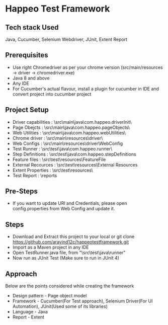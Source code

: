 # Happeo Test Framework 


## Tech stack Used
Java, Cucumber, Selenium Webdriver, JUnit, Extent Report

## Prerequisites 
- Use right Chromedriver as per your chrome version (src/main/resources -> driver -> chromedriver.exe)
- Java 8 and above 
- Any IDE 
- For Cucumber's actual flavour, install a plugin for cucumber in IDE and convert project into cucumber project
    
## Project Setup 
- Driver capabilities : \src\main\java\com.happeo.driverInit\
- Page Obejcts :        \src\main\java\com.happeo.pageObjects\
- Web Utilities :       \src\main\java\com.happeo.webUtilities\
- Chrome driver :       \src\main\resources\driver\
- Web Configs :         \src\main\resources\driver\WebConfig
- Test Runner  :        \src\test\java\com.happeo.runner\
- Step Definitions :    \src\test\java\com.happeo.stepDefinitions
- Feature files :       \src\test\resources\FeatureFile
- External Recources :  \src\test\resources\External Resources
- Extent Properties :   \src\test\resources\
- Test Report :         \reports

## Pre-Steps
- If you want to update URl and Credentials, please open config.properties from Web Config and update it.

## Steps
- Download and Extract this project to your local or git clone https://github.com/aravind12c/happeotestframework.git
- Import as a Maven project in any IDE
- Open TestRunner.java file, from "\src\test\java\runner"
- Now run as JUnit Test (Make sure to run in JUnit 4)

## Approach 
Below are the points considered while creating the framework
- Design pattern - Page object model
- Framework - Cucumber(For Test approach), Selenium Driver(For UI Automation), JUnit(Used some of its libraries)
- Language - Java
- Report - Extent
